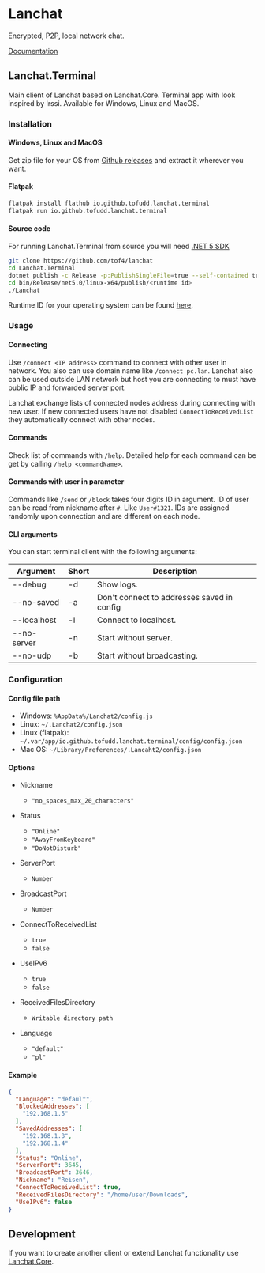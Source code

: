 # Lanchat

Encrypted, P2P, local network chat. 

[Documentation](https://youkai.pl/lanchat-docs/)

## Lanchat.Terminal

Main client of Lanchat based on Lanchat.Core. Terminal app with look inspired by Irssi. Available for Windows, Linux and MacOS.

### Installation

#### Windows, Linux and MacOS

Get zip file for your OS from [Github releases](https://github.com/tof4/lanchat/releases/latest/) and extract it wherever you want.

#### Flatpak
```sh
flatpak install flathub io.github.tofudd.lanchat.terminal
flatpak run io.github.tofudd.lanchat.terminal
```

#### Source code
For running Lanchat.Terminal from source you will need [.NET 5 SDK](https://dotnet.microsoft.com/download/dotnet/5.0)

```sh
git clone https://github.com/tof4/lanchat
cd Lanchat.Terminal
dotnet publish -c Release -p:PublishSingleFile=true --self-contained true -r <runtime id>
cd bin/Release/net5.0/linux-x64/publish/<runtime id>
./Lanchat
```

Runtime ID for your operating system can be found [here](https://docs.microsoft.com/pl-pl/dotnet/core/rid-catalog).

### Usage

#### Connecting
Use `/connect <IP address>` command to connect with other user in network. You also can use domain name like `/connect pc.lan`. Lanchat also can be used outside LAN network but host you are connecting to must have public IP and forwarded server port.

Lanchat exchange lists of connected nodes address during connecting with new user. If new connected users have not disabled `ConnectToReceivedList` they automatically connect with other nodes.

#### Commands
Check list of commands with `/help`. Detailed help for each command can be get by calling `/help <commandName>`.

#### Commands with user in parameter
Commands like `/send` or `/block` takes four digits ID in argument. ID of user can be read from nickname after `#`. Like `User#1321`. IDs are assigned randomly upon connection and are different on each node.


#### CLI arguments

You can start terminal client with the following arguments:

| Argument    | Short | Description                                |
| ----------- | ----- | ------------------------------------------ |
| --debug     | -d    | Show logs.                                 |
| --no-saved  | -a    | Don't connect to addresses saved in config |
| --localhost | -l    | Connect to localhost.                      |
| --no-server | -n    | Start without server.                      |
| --no-udp    | -b    | Start without broadcasting.                |

### Configuration

#### Config file path

* Windows: `%AppData%/Lanchat2/config.js`
* Linux: `~/.Lanchat2/config.json`
* Linux (flatpak): `~/.var/app/io.github.tofudd.lanchat.terminal/config/config.json`
* Mac OS: `~/Library/Preferences/.Lancaht2/config.json`

#### Options

* Nickname
  * `"no_spaces_max_20_characters"`

* Status
  * `"Online"`
  * `"AwayFromKeyboard"`
  * `"DoNotDisturb"`
  
* ServerPort
  * `Number`
  
* BroadcastPort
  * `Number`

* ConnectToReceivedList
  * `true`
  * `false`

* UseIPv6
  * `true`
  * `false`

* ReceivedFilesDirectory
  * `Writable directory path`

* Language
  * `"default"`
  * `"pl"`

#### Example

```json
{
  "Language": "default",
  "BlockedAddresses": [
    "192.168.1.5"
  ],
  "SavedAddresses": [
    "192.168.1.3",
    "192.168.1.4"
  ],
  "Status": "Online",
  "ServerPort": 3645,
  "BroadcastPort": 3646,
  "Nickname": "Reisen",
  "ConnectToReceivedList": true,
  "ReceivedFilesDirectory": "/home/user/Downloads",
  "UseIPv6": false
}
```

## Development
If you want to create another client or extend Lanchat functionality use [Lanchat.Core](https://youkai.pl/lanchat-docs/core/lanchat.core/).

